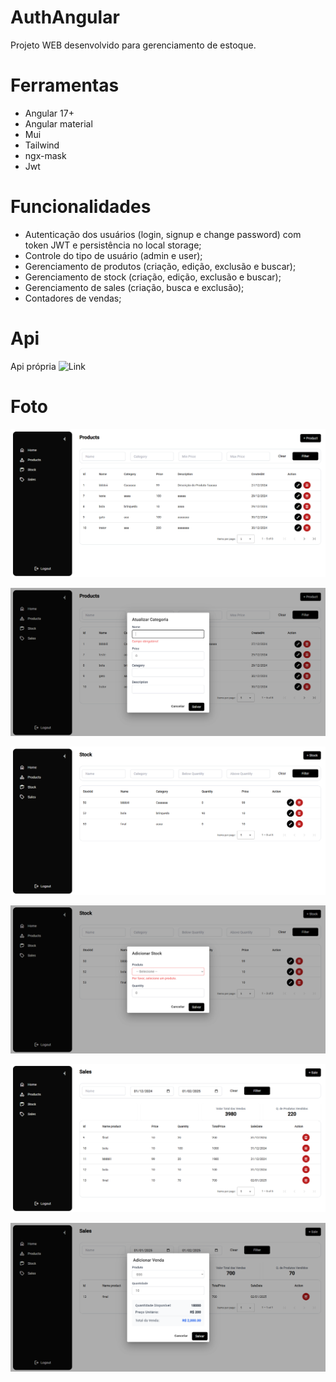 # AuthAngular

Projeto WEB desenvolvido para gerenciamento de estoque.

# Ferramentas

- Angular 17+
- Angular material
- Mui
- Tailwind
- ngx-mask
- Jwt

# Funcionalidades

- Autenticação dos usuários (login, signup e change password) com token JWT e persistência no local storage;
- Controle do tipo de usuário (admin e user);
- Gerenciamento de produtos (criação, edição, exclusão e buscar);
- Gerenciamento de stock (criação, edição, exclusão e buscar);
- Gerenciamento de sales (criação, busca e exclusão);
- Contadores de vendas;

# Api

Api própria ![Link](https://github.com/Luiz-gustavo-da-silva/report_management)

# Foto

![Foto da aplicação](/src/assets/c1.png)

![Foto da aplicação](/src/assets/c2.png)

![Foto da aplicação](/src/assets/c3.png)

![Foto da aplicação](/src/assets/c4.png)

![Foto da aplicação](/src/assets/c5.png)

![Foto da aplicação](/src/assets/c6.png)
